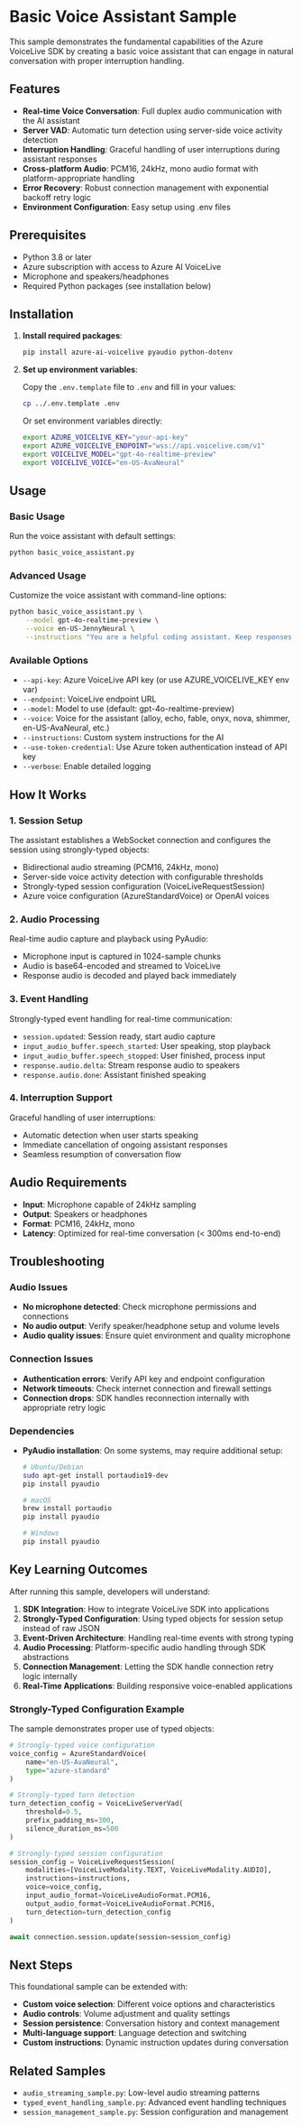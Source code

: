 # Basic Voice Assistant Sample

This sample demonstrates the fundamental capabilities of the Azure VoiceLive SDK by creating a basic voice assistant that can engage in natural conversation with proper interruption handling.

## Features

- **Real-time Voice Conversation**: Full duplex audio communication with the AI assistant
- **Server VAD**: Automatic turn detection using server-side voice activity detection
- **Interruption Handling**: Graceful handling of user interruptions during assistant responses
- **Cross-platform Audio**: PCM16, 24kHz, mono audio format with platform-appropriate handling
- **Error Recovery**: Robust connection management with exponential backoff retry logic
- **Environment Configuration**: Easy setup using .env files

## Prerequisites

- Python 3.8 or later
- Azure subscription with access to Azure AI VoiceLive
- Microphone and speakers/headphones
- Required Python packages (see installation below)

## Installation

1. **Install required packages**:
   ```bash
   pip install azure-ai-voicelive pyaudio python-dotenv
   ```

2. **Set up environment variables**:
   
   Copy the `.env.template` file to `.env` and fill in your values:
   ```bash
   cp ../.env.template .env
   ```
   
   Or set environment variables directly:
   ```bash
   export AZURE_VOICELIVE_KEY="your-api-key"
   export AZURE_VOICELIVE_ENDPOINT="wss://api.voicelive.com/v1"
   export VOICELIVE_MODEL="gpt-4o-realtime-preview"
   export VOICELIVE_VOICE="en-US-AvaNeural"
   ```

## Usage

### Basic Usage

Run the voice assistant with default settings:

```bash
python basic_voice_assistant.py
```

### Advanced Usage

Customize the voice assistant with command-line options:

```bash
python basic_voice_assistant.py \
    --model gpt-4o-realtime-preview \
    --voice en-US-JennyNeural \
    --instructions "You are a helpful coding assistant. Keep responses technical but friendly."
```

### Available Options

- `--api-key`: Azure VoiceLive API key (or use AZURE_VOICELIVE_KEY env var)
- `--endpoint`: VoiceLive endpoint URL
- `--model`: Model to use (default: gpt-4o-realtime-preview)
- `--voice`: Voice for the assistant (alloy, echo, fable, onyx, nova, shimmer, en-US-AvaNeural, etc.)
- `--instructions`: Custom system instructions for the AI
- `--use-token-credential`: Use Azure token authentication instead of API key
- `--verbose`: Enable detailed logging

## How It Works

### 1. Session Setup
The assistant establishes a WebSocket connection and configures the session using strongly-typed objects:
- Bidirectional audio streaming (PCM16, 24kHz, mono)
- Server-side voice activity detection with configurable thresholds
- Strongly-typed session configuration (VoiceLiveRequestSession)
- Azure voice configuration (AzureStandardVoice) or OpenAI voices

### 2. Audio Processing
Real-time audio capture and playback using PyAudio:
- Microphone input is captured in 1024-sample chunks
- Audio is base64-encoded and streamed to VoiceLive
- Response audio is decoded and played back immediately

### 3. Event Handling
Strongly-typed event handling for real-time communication:
- `session.updated`: Session ready, start audio capture
- `input_audio_buffer.speech_started`: User speaking, stop playback
- `input_audio_buffer.speech_stopped`: User finished, process input  
- `response.audio.delta`: Stream response audio to speakers
- `response.audio.done`: Assistant finished speaking

### 4. Interruption Support
Graceful handling of user interruptions:
- Automatic detection when user starts speaking
- Immediate cancellation of ongoing assistant responses
- Seamless resumption of conversation flow

## Audio Requirements

- **Input**: Microphone capable of 24kHz sampling
- **Output**: Speakers or headphones
- **Format**: PCM16, 24kHz, mono
- **Latency**: Optimized for real-time conversation (< 300ms end-to-end)

## Troubleshooting

### Audio Issues
- **No microphone detected**: Check microphone permissions and connections
- **No audio output**: Verify speaker/headphone setup and volume levels
- **Audio quality issues**: Ensure quiet environment and quality microphone

### Connection Issues
- **Authentication errors**: Verify API key and endpoint configuration
- **Network timeouts**: Check internet connection and firewall settings
- **Connection drops**: SDK handles reconnection internally with appropriate retry logic

### Dependencies
- **PyAudio installation**: On some systems, may require additional setup:
  ```bash
  # Ubuntu/Debian
  sudo apt-get install portaudio19-dev
  pip install pyaudio
  
  # macOS
  brew install portaudio
  pip install pyaudio
  
  # Windows
  pip install pyaudio
  ```

## Key Learning Outcomes

After running this sample, developers will understand:

1. **SDK Integration**: How to integrate VoiceLive SDK into applications
2. **Strongly-Typed Configuration**: Using typed objects for session setup instead of raw JSON
3. **Event-Driven Architecture**: Handling real-time events with strong typing
4. **Audio Processing**: Platform-specific audio handling through SDK abstractions
5. **Connection Management**: Letting the SDK handle connection retry logic internally
6. **Real-Time Applications**: Building responsive voice-enabled applications

### Strongly-Typed Configuration Example

The sample demonstrates proper use of typed objects:

```python
# Strongly-typed voice configuration
voice_config = AzureStandardVoice(
    name="en-US-AvaNeural",
    type="azure-standard"
)

# Strongly-typed turn detection
turn_detection_config = VoiceLiveServerVad(
    threshold=0.5,
    prefix_padding_ms=300,
    silence_duration_ms=500
)

# Strongly-typed session configuration
session_config = VoiceLiveRequestSession(
    modalities=[VoiceLiveModality.TEXT, VoiceLiveModality.AUDIO],
    instructions=instructions,
    voice=voice_config,
    input_audio_format=VoiceLiveAudioFormat.PCM16,
    output_audio_format=VoiceLiveAudioFormat.PCM16,
    turn_detection=turn_detection_config
)

await connection.session.update(session=session_config)
```

## Next Steps

This foundational sample can be extended with:

- **Custom voice selection**: Different voice options and characteristics
- **Audio controls**: Volume adjustment and quality settings
- **Session persistence**: Conversation history and context management
- **Multi-language support**: Language detection and switching
- **Custom instructions**: Dynamic instruction updates during conversation

## Related Samples

- `audio_streaming_sample.py`: Low-level audio streaming patterns
- `typed_event_handling_sample.py`: Advanced event handling techniques
- `session_management_sample.py`: Session configuration and management